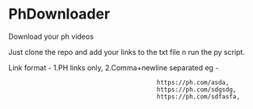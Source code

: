 # PhDownloader
Download your ph videos

Just clone the repo and add your links to the txt file n run the py script.

Link format - 1.PH links only,
              2.Comma+newline separated eg - 
              
                                             https://ph.com/asda,            
                                             https://ph.com/sdgsdg,                                             
                                             https://ph.com/sdfasfa,

